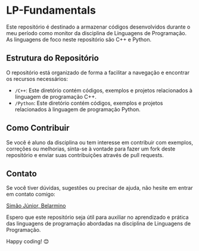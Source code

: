 # LP-Fundamentals

Este repositório é destinado a armazenar códigos desenvolvidos durante o meu período como monitor da disciplina de Linguagens de Programação. As linguagens de foco neste repositório são C++ e Python.

## Estrutura do Repositório

O repositório está organizado de forma a facilitar a navegação e encontrar os recursos necessários:

- `/C++`: Este diretório contém códigos, exemplos e projetos relacionados à linguagem de programação C++.
- `/Python`: Este diretório contém códigos, exemplos e projetos relacionados à linguagem de programação Python.

## Como Contribuir

Se você é aluno da disciplina ou tem interesse em contribuir com exemplos, correções ou melhorias, sinta-se à vontade para fazer um fork deste repositório e enviar suas contribuições através de pull requests.

## Contato

Se você tiver dúvidas, sugestões ou precisar de ajuda, não hesite em entrar em contato comigo:

[Simão Júnior, Belarmino](mailto:belarminosimaojunior@gmail.com)

Espero que este repositório seja útil para auxiliar no aprendizado e prática das linguagens de programação abordadas na disciplina de Linguagens de Programação.

Happy coding! 😊
